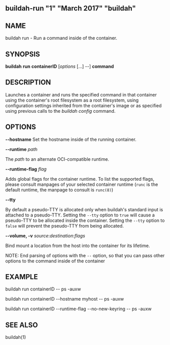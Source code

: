 
## buildah-run "1" "March 2017" "buildah"

## NAME
buildah run - Run a command inside of the container.

## SYNOPSIS
**buildah** **run** **containerID** [*options* [...] --] **command**

## DESCRIPTION
Launches a container and runs the specified command in that container using the
container's root filesystem as a root filesystem, using configuration settings
inherited from the container's image or as specified using previous calls to
the *buildah config* command.

## OPTIONS

**--hostname**
Set the hostname inside of the running container.

**--runtime** *path*

The *path* to an alternate OCI-compatible runtime.

**--runtime-flag** *flag*

Adds global flags for the container runtime. To list the supported flags, please
consult manpages of your selected container runtime (`runc` is the default
runtime, the manpage to consult is `runc(8)`)

**--tty**

By default a pseudo-TTY is allocated only when buildah's standard input is
attached to a pseudo-TTY. Setting the `--tty` option to `true` will cause a
pseudo-TTY to be allocated inside the container. Setting the `--tty` option to
`false` will prevent the pseudo-TTY from being allocated.

**--volume, -v** *source*:*destination*:*flags*

Bind mount a location from the host into the container for its lifetime.

NOTE: End parsing of options with the `--` option, so that you can pass other 
options to the command inside of the container

## EXAMPLE

buildah run containerID -- ps -auxw

buildah run containerID --hostname myhost -- ps -auxw

buildah run containerID --runtime-flag --no-new-keyring -- ps -auxw

## SEE ALSO
buildah(1)

